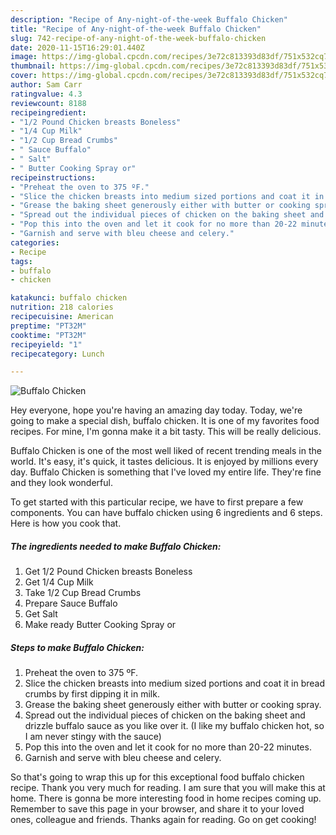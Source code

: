 ```yaml
---
description: "Recipe of Any-night-of-the-week Buffalo Chicken"
title: "Recipe of Any-night-of-the-week Buffalo Chicken"
slug: 742-recipe-of-any-night-of-the-week-buffalo-chicken
date: 2020-11-15T16:29:01.440Z
image: https://img-global.cpcdn.com/recipes/3e72c813393d83df/751x532cq70/buffalo-chicken-recipe-main-photo.jpg
thumbnail: https://img-global.cpcdn.com/recipes/3e72c813393d83df/751x532cq70/buffalo-chicken-recipe-main-photo.jpg
cover: https://img-global.cpcdn.com/recipes/3e72c813393d83df/751x532cq70/buffalo-chicken-recipe-main-photo.jpg
author: Sam Carr
ratingvalue: 4.3
reviewcount: 8188
recipeingredient:
- "1/2 Pound Chicken breasts Boneless"
- "1/4 Cup Milk"
- "1/2 Cup Bread Crumbs"
- " Sauce Buffalo"
- " Salt"
- " Butter Cooking Spray or"
recipeinstructions:
- "Preheat the oven to 375 ºF."
- "Slice the chicken breasts into medium sized portions and coat it in bread crumbs by first dipping it in milk."
- "Grease the baking sheet generously either with butter or cooking spray."
- "Spread out the individual pieces of chicken on the baking sheet and drizzle buffalo sauce as you like over it. (I like my buffalo chicken hot, so I am never stingy with the sauce)"
- "Pop this into the oven and let it cook for no more than 20-22 minutes."
- "Garnish and serve with bleu cheese and celery."
categories:
- Recipe
tags:
- buffalo
- chicken

katakunci: buffalo chicken 
nutrition: 218 calories
recipecuisine: American
preptime: "PT32M"
cooktime: "PT32M"
recipeyield: "1"
recipecategory: Lunch

---
```



![Buffalo Chicken](https://img-global.cpcdn.com/recipes/3e72c813393d83df/751x532cq70/buffalo-chicken-recipe-main-photo.jpg)

Hey everyone, hope you're having an amazing day today. Today, we're going to make a special dish, buffalo chicken. It is one of my favorites food recipes. For mine, I'm gonna make it a bit tasty. This will be really delicious.



Buffalo Chicken is one of the most well liked of recent trending meals in the world. It's easy, it's quick, it tastes delicious. It is enjoyed by millions every day. Buffalo Chicken is something that I've loved my entire life. They're fine and they look wonderful.


To get started with this particular recipe, we have to first prepare a few components. You can have buffalo chicken using 6 ingredients and 6 steps. Here is how you cook that.

<!--inarticleads1-->

##### The ingredients needed to make Buffalo Chicken:

1. Get 1/2 Pound Chicken breasts Boneless
1. Get 1/4 Cup Milk
1. Take 1/2 Cup Bread Crumbs
1. Prepare  Sauce Buffalo
1. Get  Salt
1. Make ready  Butter Cooking Spray or




<!--inarticleads2-->

##### Steps to make Buffalo Chicken:

1. Preheat the oven to 375 ºF.
1. Slice the chicken breasts into medium sized portions and coat it in bread crumbs by first dipping it in milk.
1. Grease the baking sheet generously either with butter or cooking spray.
1. Spread out the individual pieces of chicken on the baking sheet and drizzle buffalo sauce as you like over it. (I like my buffalo chicken hot, so I am never stingy with the sauce)
1. Pop this into the oven and let it cook for no more than 20-22 minutes.
1. Garnish and serve with bleu cheese and celery.




So that's going to wrap this up for this exceptional food buffalo chicken recipe. Thank you very much for reading. I am sure that you will make this at home. There is gonna be more interesting food in home recipes coming up. Remember to save this page in your browser, and share it to your loved ones, colleague and friends. Thanks again for reading. Go on get cooking!

